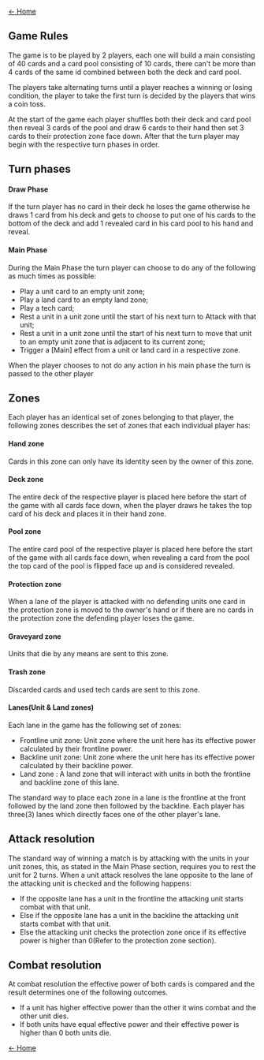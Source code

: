 [<- Home](../README.md)

## Game Rules
The game is to be played by 2 players, each one will build a main consisting of 40 cards and a card pool consisting of 10 cards, there can't be more than 4 cards of the same id combined between both the deck and card pool.

The players take alternating turns until a player reaches a winning or losing condition, the player to take the first turn is decided by the players that wins a coin toss.

At the start of the game each player shuffles both their deck and card pool then reveal 3 cards of the pool and draw 6 cards to their hand then set 3 cards to their protection zone face down. After that the turn player may begin with the respective turn phases in order.

## Turn phases

#### Draw Phase
If the turn player has no card in their deck he loses the game otherwise he draws 1 card from his deck and gets to choose to put one of his cards to the bottom of the deck and add 1 revealed card in his card pool to his hand and reveal.

#### Main Phase
During the Main Phase the turn player can choose to do any of the following as much times as possible:
- Play a unit card to an empty unit zone;
- Play a land card to an empty land zone;
- Play a tech card;
- Rest a unit in a unit zone until the start of his next turn to Attack with that unit;
- Rest a unit in a unit zone until the start of his next turn to move that unit to an empty unit zone that is adjacent to its current zone;
- Trigger a [Main] effect from a unit or land card in a respective zone.

When the player chooses to not do any action in his main phase the turn is passed to the other player

## Zones

Each player has an identical set of zones belonging to that player, the following zones describes the set of zones that each individual player has:

#### Hand zone

Cards in this zone can only have its identity seen by the owner of this zone.

#### Deck zone

The entire deck of the respective player is placed here before the start of the game with all cards face down, when the player draws he takes the top card of his deck and places it in their hand zone.

#### Pool zone

The entire card pool of the respective player is placed here before the start of the game with all cards face down, when revealing a card from the pool the top card of the pool is flipped face up and is considered revealed.

#### Protection zone

When a lane of the player is attacked with no defending units one card in the protection zone is moved to the owner's hand or if there are no cards in the protection zone the defending player loses the game.

#### Graveyard zone

Units that die by any means are sent to this zone.

#### Trash zone

Discarded cards and used tech cards are sent to this zone.

#### Lanes(Unit & Land zones)

Each lane in the game has the following set of zones:
- Frontline unit zone: Unit zone where the unit here has its effective power calculated by their frontline power.
- Backline unit zone: Unit zone where the unit here has its effective power calculated by their backline power.
- Land zone : A land zone that will interact with units in both the frontline and backline zone of this lane.

The standard way to place each zone in a lane is the frontline at the front followed by the land zone then followed by the backline.
Each player has three(3) lanes which directly faces one of the other player's lane.

## Attack resolution

The standard way of winning a match is by attacking with the units in your unit zones, this, as stated in the Main Phase section, requires you to rest the unit for 2 turns.
When a unit attack resolves the lane opposite to the lane of the attacking unit is checked and the following happens:
- If the opposite lane has a unit in the frontline the attacking unit starts combat with that unit.
- Else if the opposite lane has a unit in the backline the attacking unit starts combat with that unit.
- Else the attacking unit checks the protection zone once if its effective power is higher than 0(Refer to the protection zone section).

## Combat resolution

At combat resolution the effective power of both cards is compared and the result determines one of the following outcomes.
- If a unit has higher effective power than the other it wins combat and the other unit dies.
- If both units have equal effective power and their effective power is higher than 0 both units die.

[<- Home](../README.md)
